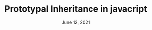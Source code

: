 ---
title: Prototypal Inheritance in javacript
date: June 12, 2021
description: what is prototypal Inheritance in javacript ?
redirect: true
redirectionUrl: 'https://www.mypcethics.tk/2021/06/prototypal-inheritance-in-javascript.html'
---